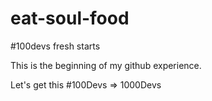 # eat-soul-food
#100devs fresh starts

This is the beginning of my github experience.

Let's get this #100Devs => 1000Devs
